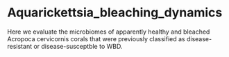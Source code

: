 # Aquarickettsia_bleaching_dynamics
Here we evaluate the microbiomes of apparently healthy and bleached Acropoca cervicornis corals that were previously classified as disease-resistant or disease-susceptble to WBD.
